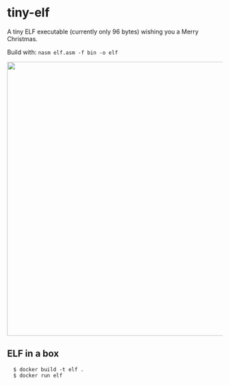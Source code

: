 # tiny-elf

A tiny ELF executable (currently only 96 bytes) wishing you a Merry Christmas.

Build with: ```nasm elf.asm -f bin -o elf```

<img src="https://i.giphy.com/media/fiTtEYeRDpzRm/giphy.gif" width="640">

## ELF in a box

```
  $ docker build -t elf .
  $ docker run elf
```
